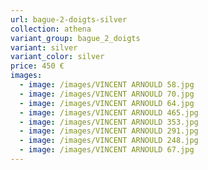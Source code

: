 ```yaml
---
url: bague-2-doigts-silver
collection: athena
variant_group: bague_2_doigts
variant: silver
variant_color: silver
price: 450 €
images:
  - image: /images/VINCENT ARNOULD 58.jpg
  - image: /images/VINCENT ARNOULD 70.jpg
  - image: /images/VINCENT ARNOULD 64.jpg
  - image: /images/VINCENT ARNOULD 465.jpg
  - image: /images/VINCENT ARNOULD 353.jpg
  - image: /images/VINCENT ARNOULD 291.jpg
  - image: /images/VINCENT ARNOULD 248.jpg
  - image: /images/VINCENT ARNOULD 67.jpg
---
```

